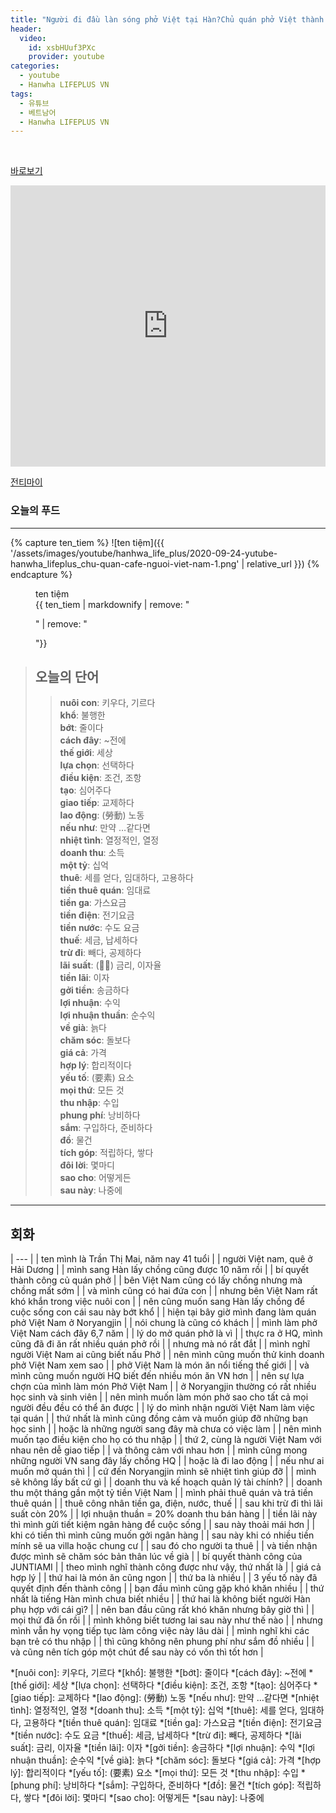 ```yaml
---
title: "Người đi đầu làn sóng phở Việt tại Hàn?Chủ quán phở Việt thành công tại Hàn Quốc"
header:
  video:
    id: xsbHUuf3PXc
    provider: youtube
categories:
  - youtube
  - Hanwha LIFEPLUS VN
tags:
  - 유튜브
  - 베트남어
  - Hanwha LIFEPLUS VN
---
```


<br>

[바로보기](https://www.youtube.com/watch?v=xsbHUuf3PXc)


<iframe width="100%" height="450" frameborder="0" style="border:0" src="https://www.google.com/maps/embed/v1/place?q=%EC%84%9C%EC%9A%B8%20%EB%8F%99%EC%9E%91%EA%B5%AC%20%EB%85%B8%EB%9F%89%EC%A7%84%EB%A1%9C%20152%20&key=AIzaSyDOCAmsYHJqFPBB7r8tU6AGwO3h3pOYBvw" allowfullscreen></iframe>


[전티마이](http://ilovevietnam.co.kr/r_menu)

### **오늘의 푸드**
---
{% capture ten_tiem %}
![ten tiệm]({{ '/assets/images/youtube/hanhwa_life_plus/2020-09-24-yutube-hanwha_lifeplus_chu-quan-cafe-nguoi-viet-nam-1.png' | relative_url }})
{% endcapture %}

<figure>
  <figcaption>ten tiệm</figcaption>
  {{ ten_tiem | markdownify | remove: "<p>" | remove: "</p>"}}
</figure>

> ## **오늘의 단어**
>> **nuôi con**: 키우다, 기르다  
>> **khổ**: 불행한  
>> **bớt**: 줄이다  
>> **cách đây**: ~전에  
>> **thế giới**: 세상  
>> **lựa chọn**: 선택하다  
>> **điều kiện**: 조건, 조항  
>> **tạo**: 심어주다  
>> **giao tiếp**: 교제하다  
>> **lao động**: (勞動) 노동  
>> **nếu như**: 만약 …같다면  
>> **nhiệt tình**: 열정적인, 열정  
>> **doanh thu**: 소득  
>> **một tỷ**: 십억  
>> **thuê**: 세를 얻다, 임대하다, 고용하다  
>> **tiền thuê quán**: 임대료  
>> **tiền ga**: 가스요금  
>> **tiền điện**: 전기요금  
>> **tiền nước**: 수도 요금  
>> **thuế**: 세금, 납세하다  
>> **trừ đi**: 빼다, 공제하다  
>> **lãi suất**: (𥚥率) 금리, 이자율  
>> **tiền lãi**: 이자  
>> **gởi tiền**: 송금하다  
>> **lợi nhuận**: 수익  
>> **lợi nhuận thuần**: 순수익  
>> **về già**: 늙다  
>> **chăm sóc**: 돌보다  
>> **giá cả**: 가격  
>> **hợp lý**: 합리적이다  
>> **yếu tố**: (要素) 요소  
>> **mọi thứ**: 모든 것  
>> **thu nhập**: 수입  
>> **phung phí**: 낭비하다  
>> **sắm**: 구입하다, 준비하다  
>> **đồ**: 물건  
>> **tích góp**: 적립하다, 쌓다  
>> **đôi lời**: 몇마디  
>> **sao cho**: 어떻게든  
>> **sau này**: 나중에  
---

## 회화

| --- |
| ten mình là Trần Thị Mai, năm nay 41 tuổi |
| người Việt nam, quê ở Hải Dương |
| mình sang Hàn lấy chồng cũng được 10 năm rồi |
| bí quyết thành công củ quán phở |
| bên Việt Nam cũng có lấy chồng nhưng mà chồng mất sớm |
| và mình cũng có hai đứa con |
| nhưng bên Việt Nam rất khó khắn trong việc nuôi con |
| nên cũng muốn sang Hàn lấy chồng để cuộc sống con cái sau này bớt khổ |
| hiện tại bây giờ mình đang làm quán phở Việt Nam ở Noryangjin |
| nói chung là cũng có khách |
| mình làm phở Việt Nam cách đây 6,7 năm |
| lý do mở quán phở là vì |
| thực ra ở HQ, mình cũng đã đi ăn rất nhiều quán phở rồi |
| nhưng mà nó rất đắt |
| mình nghĩ người Việt Nam ai cũng biết nấu Phở |
| nên mình cũng muốn thử kinh doanh phở Việt Nam xem sao |
| phở Việt Nam là món ăn nổi tiếng thế giới |
| và mình cũng muốn người HQ biết đến nhiều món ăn VN hơn |
| nên sự lựa chợn của mình làm món Phở Việt Nam |
| ở Noryangjin thường có rất nhiều học sinh và sinh viên |
| nên mình muốn làm món phở sao cho tất cả mọi người đều đều có thể ăn được |
| lý do mình nhận người Việt Nam làm việc tại quán |
| thứ nhất là mình cũng đồng cảm và muốn giúp đỡ những bạn học sinh |
| hoặc là những người sang đây mà chưa có việc làm |
| nên mình muốn tạo điều kiện cho họ có thu nhập |
| thứ 2, cùng là người Việt Nam với nhau nên dễ giao tiếp |
| và thông cảm với nhau hơn |
| mình cũng mong những người VN sang đây lấy chồng HQ |
| hoặc là đi lao động |
| nếu như ai muốn mở quán thì |
| cứ đến Noryangjin mình sẽ nhiệt tình giúp đỡ |
| mình sẽ không lấy bất cứ gì |
| doanh thu và kế hoạch quản lý tài chính? |
| doanh thu một tháng gần một tỷ tiền Việt Nam |
| mình phải thuê quán và trả tiền thuê quán |
| thuê công nhân tiền ga, điện, nước, thuế |
| sau khi trừ đi thì lãi suất còn 20% |
| lợi nhuận thuần = 20% doanh thu bán hàng |
| tiền lãi này thì mình gửi tiết kiệm ngân hàng để cuộc sống |
| sau này thoải mái hơn |
| khi có tiền thì mình cũng muốn gởi ngân hàng |
| sau này khi có nhiều tiền mính sẽ ua villa hoặc chung cư |
| sau đó cho người ta thuê |
| và tiền nhận được mình sẽ chăm sóc bản thân lúc về già |
| bí quyết thành công của JUNTIAMI |
| theo mình nghĩ thành công được như vậy, thứ nhất là |
| giá cả hợp lý |
| thứ hai là món ăn cũng ngon |
| thứ ba là nhiều |
| 3 yếu tố này đã quyết định đến thành công |
| bạn đầu mình cũng gặp khó khăn nhiều |
| thứ nhất là tiếng Hàn mình chưa biết nhiều |
| thứ hai là không biết người Hàn phụ hợp với cái gì? |
| nên ban đầu cũng rất khó khăn nhưng bây giờ thì |
| mọi thứ đã ổn rồi |
| mình không biết tương lai sau này như thế nào |
| nhưng mình vẫn hy vọng tiếp tục làm công việc này lâu dài |
| mình nghĩ khi các bạn trẻ có thu nhập |
| thì cũng không nên phung phí như sắm đồ nhiều |
| và cũng nên tích góp một chút để sau này có vốn thì tốt hơn |


*[nuôi con]: 키우다, 기르다
*[khổ]: 불행한
*[bớt]: 줄이다
*[cách đây]: ~전에
*[thế giới]: 세상
*[lựa chọn]: 선택하다
*[điều kiện]: 조건, 조항
*[tạo]: 심어주다
*[giao tiếp]: 교제하다
*[lao động]: (勞動) 노동
*[nếu như]: 만약 …같다면
*[nhiệt tình]: 열정적인, 열정
*[doanh thu]: 소득
*[một tỷ]: 십억
*[thuê]: 세를 얻다, 임대하다, 고용하다
*[tiền thuê quán]: 임대료
*[tiền ga]: 가스요금
*[tiền điện]: 전기요금
*[tiền nước]: 수도 요금
*[thuế]: 세금, 납세하다
*[trừ đi]: 빼다, 공제하다
*[lãi suất]: 금리, 이자율
*[tiền lãi]: 이자
*[gởi tiền]: 송금하다
*[lợi nhuận]: 수익
*[lợi nhuận thuần]: 순수익
*[về già]: 늙다
*[chăm sóc]: 돌보다
*[giá cả]: 가격
*[hợp lý]: 합리적이다
*[yếu tố]: (要素) 요소
*[mọi thứ]: 모든 것
*[thu nhập]: 수입
*[phung phí]: 낭비하다
*[sắm]: 구입하다, 준비하다
*[đồ]: 물건
*[tích góp]: 적립하다, 쌓다
*[đôi lời]: 몇마디
*[sao cho]: 어떻게든
*[sau này]: 나중에